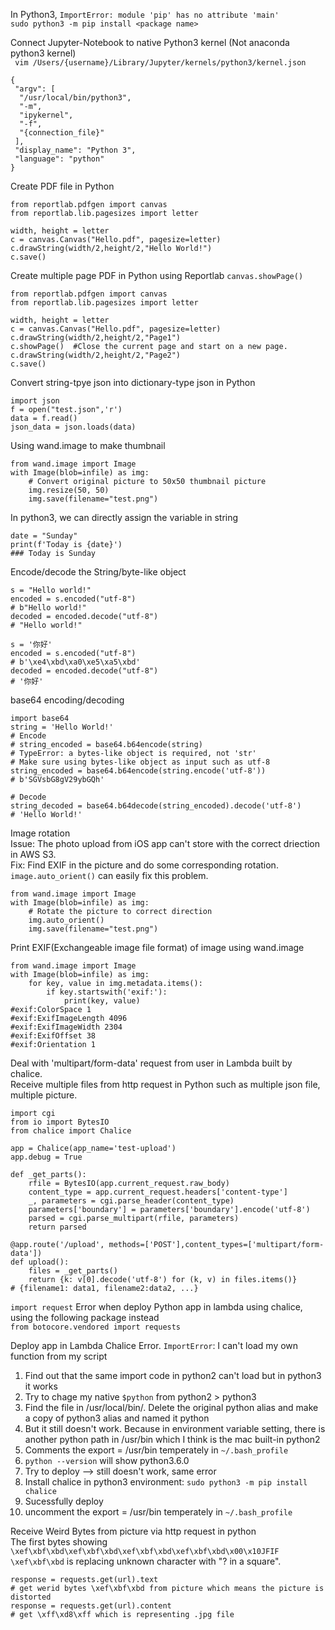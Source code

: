 In Python3, `ImportError: module 'pip' has no attribute 'main'`  
`sudo python3 -m pip install <package name>`

Connect Jupyter-Notebook to native Python3 kernel (Not anaconda python3 kernel)  
` vim /Users/{username}/Library/Jupyter/kernels/python3/kernel.json`
```
{
 "argv": [
  "/usr/local/bin/python3",
  "-m",
  "ipykernel",
  "-f",
  "{connection_file}"
 ],
 "display_name": "Python 3",
 "language": "python"
}

```

Create PDF file in Python
```
from reportlab.pdfgen import canvas
from reportlab.lib.pagesizes import letter

width, height = letter
c = canvas.Canvas("Hello.pdf", pagesize=letter)
c.drawString(width/2,height/2,"Hello World!")
c.save()
```

Create multiple page PDF in Python using Reportlab `canvas.showPage()`
```
from reportlab.pdfgen import canvas
from reportlab.lib.pagesizes import letter

width, height = letter
c = canvas.Canvas("Hello.pdf", pagesize=letter)
c.drawString(width/2,height/2,"Page1")
c.showPage()  #Close the current page and start on a new page.
c.drawString(width/2,height/2,"Page2")
c.save()
```

Convert string-tpye json into dictionary-type json in Python
```
import json
f = open("test.json",'r')
data = f.read()
json_data = json.loads(data)
```

Using wand.image to make thumbnail
```
from wand.image import Image
with Image(blob=infile) as img:
    # Convert original picture to 50x50 thumbnail picture
    img.resize(50, 50)
    img.save(filename="test.png")
```

In python3, we can directly assign the variable in string
```
date = "Sunday"
print(f'Today is {date}')
### Today is Sunday
```

Encode/decode the String/byte-like object
```
s = "Hello world!"
encoded = s.encoded("utf-8")
# b"Hello world!"
decoded = encoded.decode("utf-8") 
# "Hello world!"

s = '你好'
encoded = s.encoded("utf-8")
# b'\xe4\xbd\xa0\xe5\xa5\xbd'
decoded = encoded.decode("utf-8") 
# '你好'
```

base64 encoding/decoding
```
import base64
string = 'Hello World!'
# Encode
# string_encoded = base64.b64encode(string)
# TypeError: a bytes-like object is required, not 'str'
# Make sure using bytes-like object as input such as utf-8
string_encoded = base64.b64encode(string.encode('utf-8'))
# b'SGVsbG8gV29ybGQh'

# Decode
string_decoded = base64.b64decode(string_encoded).decode('utf-8')
# 'Hello World!'
```

Image rotation  
Issue: The photo upload from iOS app can't store with the correct driection in AWS S3.  
Fix: Find EXIF in the picture and do some corresponding rotation. `image.auto_orient()` can easily fix this problem.  
```
from wand.image import Image
with Image(blob=infile) as img:
    # Rotate the picture to correct direction
    img.auto_orient()
    img.save(filename="test.png")
```

Print EXIF(Exchangeable image file format) of image using wand.image
```
from wand.image import Image
with Image(blob=infile) as img:
	for key, value in img.metadata.items():
	    if key.startswith('exif:'):
	        print(key, value)
#exif:ColorSpace 1
#exif:ExifImageLength 4096
#exif:ExifImageWidth 2304
#exif:ExifOffset 38
#exif:Orientation 1
```

Deal with 'multipart/form-data' request from user in Lambda built by chalice.  
Receive multiple files from http request in Python such as multiple json file, multiple picture.
```
import cgi
from io import BytesIO
from chalice import Chalice

app = Chalice(app_name='test-upload')
app.debug = True

def _get_parts():
    rfile = BytesIO(app.current_request.raw_body)
    content_type = app.current_request.headers['content-type']
    _, parameters = cgi.parse_header(content_type)
    parameters['boundary'] = parameters['boundary'].encode('utf-8')
    parsed = cgi.parse_multipart(rfile, parameters)
    return parsed

@app.route('/upload', methods=['POST'],content_types=['multipart/form-data'])
def upload():
    files = _get_parts()
    return {k: v[0].decode('utf-8') for (k, v) in files.items()}
# {filename1: data1, filename2:data2, ...}
```

`import request` Error when deploy Python app in lambda using chalice, using the following package instead  
`from botocore.vendored import requests`


Deploy app in Lambda Chalice Error. `ImportError`: I can't load my own function from my script  
1. Find out that the same import code in python2 can't load but in python3 it works
2. Try to chage my native `$python` from python2 > python3
3. Find the file in /usr/local/bin/. Delete the original python alias and make a copy of python3 alias and named it python
4. But it still doesn't work. Because in environment variable setting, there is another python path in /usr/bin which I think is the mac built-in python2 
5. Comments the export = /usr/bin temperately in `~/.bash_profile`
6. `python --version` will show python3.6.0
7. Try to deploy --> still doesn't work, same error
8. Install chalice in python3 environment: `sudo python3 -m pip install chalice`
9. Sucessfully deploy
10. uncomment the export = /usr/bin temperately in `~/.bash_profile`


Receive Weird Bytes from picture via http request in python  
The first bytes showing `\xef\xbf\xbd\xef\xbf\xbd\xef\xbf\xbd\xef\xbf\xbd\x00\x10JFIF`  
`\xef\xbf\xbd` is replacing unknown character with "? in a square".

```
response = requests.get(url).text
# get werid bytes \xef\xbf\xbd from picture which means the picture is distorted
response = requests.get(url).content
# get \xff\xd8\xff which is representing .jpg file
```